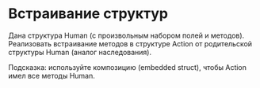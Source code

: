 # Встраивание структур
  Дана структура Human (с произвольным набором полей и методов).
  Реализовать встраивание методов в структуре Action от родительской структуры Human (аналог наследования).

  Подсказка: используйте композицию (embedded struct), чтобы Action имел все методы Human.